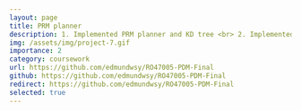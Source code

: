 ```yaml
---
layout: page
title: PRM planner
description: 1. Implemented PRM planner and KD tree <br> 2. Implemented A-star method for graph search <br> 3. Implemented classic minimum-snap trajectory optimization (both optimization and closed-form) <br> 4. Modified above optimization methods to confine hard-constraints.
img: /assets/img/project-7.gif
importance: 2
category: coursework
url: https://github.com/edmundwsy/RO47005-PDM-Final
github: https://github.com/edmundwsy/RO47005-PDM-Final
redirect: https://github.com/edmundwsy/RO47005-PDM-Final
selected: true
---
```

